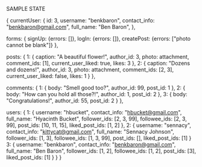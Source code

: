 SAMPLE STATE

{
  currentUser: {
    id: 3,
    username: "benkbaron",
    contact_info: "benkbaron@gmail.com",
    full_name: "Ben Baron",
  },

  forms: {
    signUp: {errors: []},
    logIn: {errors: []},
    createPost: {errors: ["photo cannot be blank"]}
  },

  posts: {
    1: {
      caption: "A beautiful flower!",
      author_id: 3,
      photo: attachment,
      comment_ids: [1],
      current_user_liked: true,
      likes: 3
      },
    2: {
      caption: "Dozens and dozens!",
      author_id: 3,
      photo: attachment,
      comment_ids: [2, 3],
      current_user_liked: false,
      likes: 1
    }
  },

  comments: {
      1: {
        body: "Smell good too?",
        author_id: 99,
        post_id: 1
      },
      2: {
        body: "How can you hold all those?!",
        author_id: 1,
        post_id: 2
      },
      3: {
        body: "Congratulations!",
        author_id: 55,
        post_id: 2
      }
    },

  users: {
    1: {
      username: "hbucket",
      contact_info: "hbucket@gmail.com",
      full_name: "Hyacinth Bucket",
      follower_ids: [2, 3, 99],
      followee_ids: [2, 3, 99],
      post_ids: [10, 11, 15],
      liked_post_ids: [1, 2]
    },
    2: {
      username: "sennacy",
      contact_info: "kittycat@gmail.com",
      full_name: "Sennacy Johnson",
      follower_ids: [1, 3],
      followee_ids: [1, 3, 99],
      post_ids: [],
      liked_post_ids: [1]
    }
    3: {
      username: "benkbaron",
      contact_info: "benkbaron@gmail.com",
      full_name: "Ben Baron",
      follower_ids: [1, 2],
      followee_ids: [1, 2],
      post_ids: [3],
      liked_post_ids: [1]
    }
  }
}
